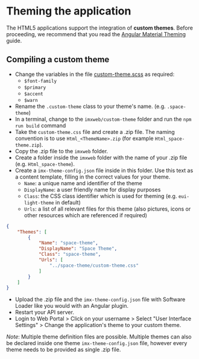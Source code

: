 # Theming the application

The HTML5 applications support the integration of **custom themes**. Before proceeding, we recommend that you read the [Angular Material Theming](https://material.angular.io/guide/theming) guide.

## Compiling a custom theme

- Change the variables in the file [custom-theme.scss](./custom-theme.scss) as required:
  - `$font-family`
  - `$primary`
  - `$accent`
  - `$warn`
- Rename the `.custom-theme` class to your theme's name. (e.g. `.space-theme`)
- In a terminal, change to the `imxweb/custom-theme` folder and run the `npm run build` command
- Take the `custom-theme.css` file and create a .zip file. The naming convention is to use `Html_<ThemeName>.zip` (for example `Html_space-theme.zip`).
- Copy the .zip file to the `imxweb` folder.
- Create a folder inside the `imxweb` folder with the name of your .zip file (e.g. `Html_space-theme`).
- Create a `imx-theme-config.json` file inside in this folder. Use this text as a content template, filling in the correct values for your theme.
  - `Name`: a unique name and identifier of the theme
  - `DisplayName`: a user friendly name for display purposes
  - `Class`: the CSS class identifier which is used for theming (e.g. `eui-light-theme` in default)
  - `Urls`: a list of all relevant files for this theme (also pictures, icons or other resources which are referenced if required)

``` json
{
    "Themes": [
        {
            "Name": "space-theme",
            "DisplayName": "Space Theme",
            "Class": "space-theme",
            "Urls": [
                "../space-theme/custom-theme.css"
            ]
        }
    ]
}
```
- Upload the .zip file and the `imx-theme-config.json` file with Software Loader like you would with an Angular plugin.
- Restart your API server.
- Login to Web Portal > Click on your username > Select "User Interface Settings" > Change the application's theme to your custom theme.

*Note*: Multiple theme definition files are possible. Multiple themes can also be declared inside one theme `imx-theme-config.json` file, however every theme needs to be provided as single .zip file.
